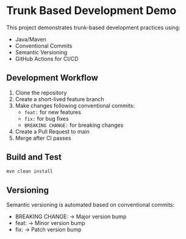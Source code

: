 # Trunk Based Development Demo

This project demonstrates trunk-based development practices using:
- Java/Maven
- Conventional Commits
- Semantic Versioning
- GitHub Actions for CI/CD

## Development Workflow

1. Clone the repository
2. Create a short-lived feature branch
3. Make changes following conventional commits:
   - `feat:` for new features
   - `fix:` for bug fixes
   - `BREAKING CHANGE:` for breaking changes
4. Create a Pull Request to main
5. Merge after CI passes

## Build and Test

```bash
mvn clean install
```

## Versioning

Semantic versioning is automated based on conventional commits:
- BREAKING CHANGE: -> Major version bump
- feat: -> Minor version bump
- fix: -> Patch version bump
